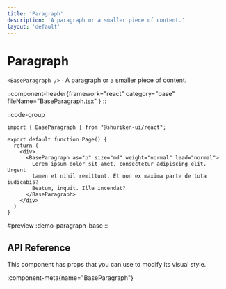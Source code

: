 ```yaml
---
title: 'Paragraph'
description: 'A paragraph or a smaller piece of content.'
layout: 'default'
---
```


# Paragraph

`<BaseParagraph />` · A paragraph or a smaller piece of content.

::component-header{framework="react" category="base" fileName="BaseParagraph.tsx" }
::

::code-group

```tsx [DemoParagraphBase.tsx]
import { BaseParagraph } from "@shuriken-ui/react";

export default function Page() {
  return (
    <div>
      <BaseParagraph as="p" size="md" weight="normal" lead="normal">
        Lorem ipsum dolor sit amet, consectetur adipiscing elit. Urgent 
        tamen et nihil remittunt. Et non ex maxima parte de tota iudicabis? 
        Beatum, inquit. Ille incendat?
      </BaseParagraph>
    </div>
  )
}
```

#preview
:demo-paragraph-base
::

## API Reference

This component has props that you can use to modify its visual style.

:component-meta{name="BaseParagraph"}
